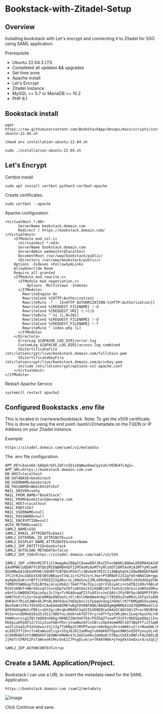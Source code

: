 # Bookstack-with-Zitadel-Setup

## Overview
Installing bookstack with Let's encrypt and connecting it to Zitadel for SSO using SAML application.

Prerequisite
  * Ubuntu 22.04.3 LTS
  * Completed all updates && upgrades
  * Set time zone
  * Apache install
  * Let's Encrypt
  * Zitadel instance
  * MySQL >= 5.7 or MariaDB >= 10.2
  * PHP 8.1 

## Bookstack install

```
wget https://raw.githubusercontent.com/BookStackApp/devops/main/scripts/installation-ubuntu-22.04.sh
```
```
chmod a+x installation-ubuntu-22.04.sh
```
```
sudo ./installation-ubuntu-22.04.sh
```
## Let's Encrypt

Certbot install
```
sudo apt install certbot python3-certbot-apache
```
Create certificates.
```
sudo certbot --apache
```
Apache  configuration
```
<VirtualHost *:80>
      ServerName bookstack.domain.com
      Redirect / https://bookstack.domain.com/
</VirtualHost>
    <IfModule mod_ssl.c>
      <VirtualHost *:443>
      ServerName bookstack.domain.com
      ServerAdmin webmaster@localhost
      DocumentRoot /var/www/bookstack/public/
      <Directory /var/www/bookstack/public/>
    Options -Indexes +FollowSymLinks
    AllowOverride None
    Require all granted
    <IfModule mod_rewrite.c>
      <IfModule mod_negotiation.c>
          Options -MultiViews -Indexes
      </IfModule>
        RewriteEngine On
        RewriteCond %{HTTP:Authorization} .
        RewriteRule .* - [E=HTTP_AUTHORIZATION:%{HTTP:Authorization}]
        RewriteCond %{REQUEST_FILENAME} !-d
        RewriteCond %{REQUEST_URI} (.+)/$
        RewriteRule ^ %1 [L,R=301]
        RewriteCond %{REQUEST_FILENAME} !-d
        RewriteCond %{REQUEST_FILENAME} !-f
        RewriteRule ^ index.php [L]
      </IfModule>
    </Directory>
      ErrorLog ${APACHE_LOG_DIR}/error.log
      CustomLog ${APACHE_LOG_DIR}/access.log combined
      SSLCertificateFile /etc/letsencrypt/live/bookstack.domain.com/fullchain.pem
      SSLCertificateKeyFile /etc/letsencrypt/live/bookstack.domain.com/privkey.pem
      Include /etc/letsencrypt/options-ssl-apache.conf
    </VirtualHost>
</IfModule>
```

Restart Apache Service

```
systemctl restart apache2
```
## Configured Bookstacks .env file

This is located in /var/www/bookstack.
Note: To get the x509 certificate. This is done by using the end point /saml/v2/metadata on the FQDN or IP Address on your Zitadel instance.

Example: 
```
https://zitadel.domain.com/saml/v2/metadata
```
The .env file configuration.

```
APP_KEY=base64:bADpkrGFLJUFcnZb1z8qWwvDewCpyCwh/VE964fL4gI=
APP_URL=https://bookstack.domain.com.com
DB_HOST=localhost
DB_DATABASE=bookstack
DB_USERNAME=bookstack
DB_PASSWORD=WbGlKXtdfzkn7
MAIL_DRIVER=smtp
MAIL_FROM_NAME="BookStack"
MAIL_FROM=bookstack@example.com
MAIL_HOST=localhost
MAIL_PORT=587
MAIL_USERNAME=null
MAIL_PASSWORD=null
MAIL_ENCRYPTION=null
AUTH_METHOD=saml2
SAML2_NAME=SSO
SAML2_EMAIL_ATTRIBUTE=Email
SAML2_EXTERNAL_ID_ATTRIBUTE=uid
SAML2_DISPLAY_NAME_ATTRIBUTES=UserName
SAML2_IDP_ENTITYID=bookstack
SAML2_AUTOLOAD_METADATA=false
SAML2_IDP_SSO=https://zitadel.domain.com/saml/v2/SSO

SAML2_IDP_x509=MIIFIjCCAwqgAwIBAgICAxwwDQYJKoZIhvcNAQELBQAwLDEQMA4GA1UEChMHWklUQURFTDEYMBYGA1U
EAxMPWklUQURFTCBTQU1MIENBMB4XDTIzMTAxMzAxMTYyMloXDTI0MTAxMjA3MTYyMlowMjEQMA4GA1UEChMHWklUQURFT
DEeMBwGA1UEAxMVWklUQURFTCBTQU1MIHJlc3BvbnNlMIICIjANBgkqhkiG9w0BAQEFAAOCAg8AMIICCgKCAgEA4rFWxS8
7FCZrK2Uu1Qbb3tDESBtUNKaynT34L1L+52YUJs+L3mz+PTQRNVFz2SIgfm5+BN4CQm+gpuzQUz2jOxsHs/zSTUEWMM4wo
myHgAiEwKrv+Bffz1FKEEZZIqdKu/vLj0HwSnu22MLdd0oNppspd+h50Rhlz6UGdGkgVSAUWXKe4jX1TiSdXxLPYH8q7OK
fdM0Yh5WNGxpTU5LNY9aj4cuLHhA2/7m4F7fAvTGyicqVrX1EoymCc+nSdTBJi09vYABcoM1Vi4BQCx/gQWaBQZYvSmRkM
MJXCe6NUf+WBrXOxvqfJsvnGDp7atOfsaOtKeck5iKbWRjGPiTodsQ/p9ckzcsUB5eVORxnUlJBP6wUl46RjeoBe2QPExx
e8otS/UWBO0IXGpjoOyzJc1Yg+Tc0GAUvwgPZ1FuUO1cvzoC8Atc2FqYBF9ycBOQPPfFQPA9WD4/EWjAFWr1OY3Jfb4/A/
kHN7XsP/CL5o+3eqCmHRQoENkUatL+5lrBxlhNm6Wa4n9gilfB58OuZneMOvL2GFqs5s6DKX1fn+SQul6+IqaMGZ597Nw7
OHK9xY7Rie5JWDn4kJPn8L40F6doo7mEQybncJiFpqqUe4ogihEHUlrR7f6MGpW5XxuGmqZW8KH99occELKY0UoVmdR/ri
BbzOnWr2YKz7dYdXDcCAwEAAaNIMEYwDgYDVR0PAQH/BAQDAgWgMBMGA1UdJQQMMAoGCCsGAQUFBwMCMB8GA1UdIwQYMBa
AFK9UG6gHm1cFBEi+sbhIgjsNrqbuMA0GCSqGSIb3DQEBCwUAA4ICAQCG8iIP+ocO8VBtW4SqVPYXsUpkzJlrNzECSuAZP
RV2e+vndDMo028a35Jd1I/mDDfoLsUUX+ekfQT7Vry/o0TYfpzCWhjWoc1Lwqr6psCKLY4klvuyOPtud7EPUQsukLivCQX
hUW0sxrxig2ZQtJmQ89nU6Dg/HKNEZ2Qnhm5fkk/FOZGqZfoxwPJ3sF5rQbEQpa88qj1IneseEuVOC5+b1ix8nJslW9ukW
RbXpiaEPpkP1Z/V31yIvwYGB+PDxryVumWwnQfCx5NrvzOpX4ommMOlxD73BqFFfixtSqOKA+R4JN+L/F+hWiOSj77Jp1c
wo2liSoaG/P3aSUewvz1Sj1Ig7Td8Nq313MYMTwimzrm8e8gxLRrosWAKcuIrz+NaabWLrbePrll2GvPUDYI4+Iwkf6YCy
eLO9I5ff1O+cTs4EaWuudlsip+55qJ6J0IIaOMagTu04UK6UTOpan9NKSvQSEFyooyGL+dSv8/WkOexEgy/62k41KlcjNM
Gc96MGOHleYtdWD6HSF1B3WB+6MmNck7LSmSCm46v2wbNoQrSTBaiCHIEx0NFzTALG0ELdDAzivFKS9pBEPyK3McMWXCKY
JjReTr5TRFE2FxTaWnxeKtMn/UvE1I7PsgDcvm/a+TR48YW0k+yYegXktGeQxurA/aZqSjSBc55kfDR8A==

SAML2_IDP_AUTHNCONTEXT=true
```
## Create a SAML Application/Project.

 Bookstack I can use a URL to insert the metadata need for the SAML Application.
 
```
https://bookstack.domain.com /saml2/metadata
```
![image](https://github.com/HungryHowies/Bookstack-with-Zitadel-Setup/assets/22652276/dee78558-7ddc-490d-b257-8585ec6b8123)

Click Continue and save.
























